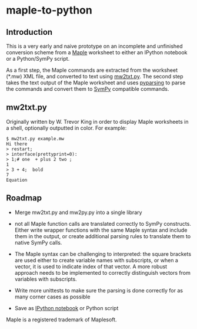 maple-to-python
===============

Introduction
------------

This is a very early and naive prototype on an incomplete and unfinished 
conversion scheme from a [Maple](http://www.maplesoft.com/products/maple/) 
worksheet to either an IPython notebook or a Python/SymPy script.

As a first step, the Maple commands are extracted from the worksheet (*.mw) XML 
file, and converted to text using [mw2txt.py](http://blog.tremily.us/posts/Maple/).
The second step takes the text output of the Maple worksheet and uses 
[pyparsing](http://pyparsing.wikispaces.com/) to parse the commands and convert
them to [SymPy](http://sympy.org/en/index.html) compatible commands.

mw2txt.py
---------

Originally written by W. Trevor King in order to display Maple worksheets in a
shell, optionally outputted in color. For example:

```
$ mw2txt.py example.mw 
Hi there
> restart;
> interface(prettyprint=0):
> 1;# one  + plus 2 two ;
1
> 3 + 4;  bold
7
Equation
```

Roadmap
-------

* Merge mw2txt.py and mw2py.py into a single library

* not all Maple function calls are translated correctly to SymPy constructs.
Either write wrapper functions with the same Maple syntax and include them in the
output, or create additional parsing rules to translate them to native SymPy
calls.

* The Maple syntax can be challenging to interpreted: the square brackets
are used either to create variable names with subscripts, or when a vector, it is 
used to indicate index of that vector. A more robust approach needs to be
implemented to correctly distinguish vectors from variables with subscripts.

* Write more unittests to make sure the parsing is done correctly for as
many corner cases as possible

* Save as [IPython notebook](http://ipython.org/notebook.html) or Python script

Maple is a registered trademark of Maplesoft.

